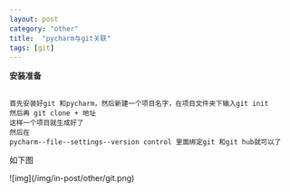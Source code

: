 ```yaml
---
layout: post
category: "other"
title:  "pycharm与git关联"
tags: [git]
---
```



**安装准备**
<pre><code>
首先安装好git 和pycharm，然后新建一个项目名字，在项目文件夹下输入git init
然后再 git clone + 地址
这样一个项目就生成好了
然后在
pycharm--file--settings--version control 里面绑定git 和git hub就可以了
</code></pre>


如下图
<div style="align: left">
![img](/img/in-post/other/git.png)
</div>





